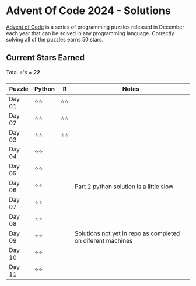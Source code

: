 # Advent Of Code 2024 - Solutions
[Advent of Code](https://adventofcode.com/) is a series of programming puzzles released in December each year that can be solved in any programming language. Correctly solving all of the puzzles earns 50 stars.

## Current Stars Earned
Total :star:'s = ***22***

| Puzzle | Python | R | Notes |
|--------|--------|---|-------|
| Day 01 | :star::star: | :star::star: |  |
| Day 02 | :star::star: | :star::star: |  |
| Day 03 | :star::star: | :star::star: |  |
| Day 04 | :star::star: |  |  |
| Day 05 | :star::star: |  |  |
| Day 06 | :star::star: |  | Part 2 python solution is a little slow |
| Day 07 | :star::star: |  |  |
| Day 08 | :star::star: |  |  |
| Day 09 | :star::star: |  | Solutions not yet in repo as completed on diferent machines |
| Day 10 | :star::star: |  |  |
| Day 11 | :star::star: |  |  |
